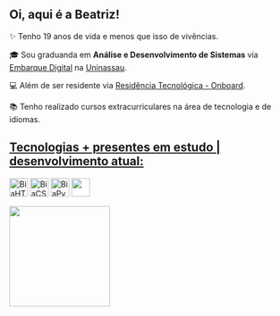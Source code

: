 ## Oi, aqui é a Beatriz!

✨ Tenho 19 anos de vida e menos que isso de vivências.

🎓 Sou graduanda em **Análise e Desenvolvimento de Sistemas** via [Embarque Digital](https://www.portodigital.org/paginas-institucionais/pessoas/formacao?item=Embarque%20Digital#EmbarqueDigital) na [Uninassau](https://www.uninassau.edu.br/).

💻 Além de ser residente via [Residência Tecnológica - Onboard](https://residencia.portodigital.org/).

📚 Tenho realizado cursos extracurriculares na área de tecnologia e de idiomas.

## [Tecnologias + presentes em estudo | desenvolvimento atual:](https://github.com/biabzp#tecnologias-estudadas-no-meu-cotidiano-e-em-desenvolvimento) 

 <div style="display: inline_block">
  <img align="center" alt="BiaHTML" height="33" width="" src="https://img.shields.io/badge/HTML5-E34F26?style=for-the-badge&logo=html5&logoColor=white">
  <img align="center" alt="BiaCSS" height="33" width="" src="https://img.shields.io/badge/CSS3-1572B6?style=for-the-badge&logo=css3&logoColor=white">
  <img align="center" alt="BiaPython" height="33" width="" src="https://img.shields.io/badge/Python-14354C?style=for-the-badge&logo=python&logoColor=white">
  <img align="center" alt=""BiaJS" height="33" widht="" src="https://img.shields.io/badge/JavaScript-323330?style=for-the-badge&logo=javascript&logoColor=F7DF1E">
</div><br>

<div>
    <a href="https://github.com/biabzp">
    <img height="180cm" src="https://github-readme-stats.vercel.app/api/top-langs/?username=biabzp&layout=compact&langs_count=168theme=dracula"/>
        
